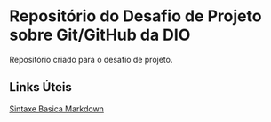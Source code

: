 # Repositório do Desafio de Projeto sobre Git/GitHub da DIO
Repositório criado para o desafio de projeto.

## Links Úteis
[Sintaxe Basica Markdown](https://www.markdownguide.org/)
